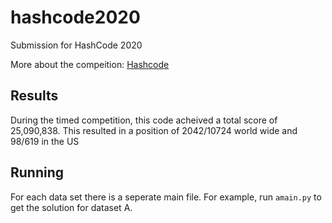 # hashcode2020

Submission for HashCode 2020

More about the compeition: [Hashcode](https://codingcompetitions.withgoogle.com/hashcode)

## Results
During the timed competition, this code acheived a total score of 25,090,838. This resulted in a position of 2042/10724 world wide and 98/619 in the US

## Running
For each data set there is a seperate main file. For example, run `amain.py` to get the solution for dataset A.

